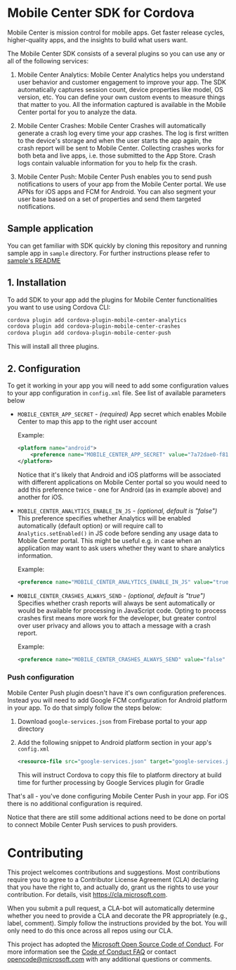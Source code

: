 # Mobile Center SDK for Cordova

Mobile Center is mission control for mobile apps. Get faster release cycles, higher-quality apps, and the insights to build what users want.

The Mobile Center SDK consists of a several plugins so you can use any or all of the following services:

1. Mobile Center Analytics: Mobile Center Analytics helps you understand user behavior and customer engagement to improve your app. The SDK automatically captures session count, device properties like model, OS version, etc. You can define your own custom events to measure things that matter to you. All the information captured is available in the Mobile Center portal for you to analyze the data.

2. Mobile Center Crashes: Mobile Center Crashes will automatically generate a crash log every time your app crashes. The log is first written to the device's storage and when the user starts the app again, the crash report will be sent to Mobile Center. Collecting crashes works for both beta and live apps, i.e. those submitted to the App Store. Crash logs contain valuable information for you to help fix the crash.

3. Mobile Center Push: Mobile Center Push enables you to send push notifications to users of your app from the Mobile Center portal. We use APNs for iOS apps and FCM for Android. You can also segment your user base based on a set of properties and send them targeted notifications.

## Sample application

You can get familiar with SDK quickly by cloning this repository and running sample app in `sample` directory. For further instructions please refer to [sample's README](sample/README.md)

## 1. Installation

To add SDK to your app add the plugins for Mobile Center functionalities you want to use using Cordova CLI:

```bash
cordova plugin add cordova-plugin-mobile-center-analytics
cordova plugin add cordova-plugin-mobile-center-crashes
cordova plugin add cordova-plugin-mobile-center-push
```

This will install all three plugins.

## 2. Configuration

To get it working in your app you will need to add some configuration values to your app configuration in `config.xml` file. See list of available parameters below

- `MOBILE_CENTER_APP_SECRET` - _(required)_ App secret which enables Mobile Center to map this app to the right user account

  Example:

  ```xml
  <platform name="android">
      <preference name="MOBILE_CENTER_APP_SECRET" value="7a72dae0-f811-451b-8ae8-ecf7973e8359" />
  </platform>
  ```

  Notice that it's likely that Android and iOS platforms will be associated with different applications on Mobile Center portal so you would need to add this preference twice - one for Android (as in example above) and another for iOS.

- `MOBILE_CENTER_ANALYTICS_ENABLE_IN_JS` - _(optional, default is "false")_ This preference specifies whether Analytics will be enabled automatically (default option) or will require call to `Analytics.setEnabled()` in JS code before sending any usage data to Mobile Center portal. This might be useful e.g. in case when an application may want to ask users whether they want to share analytics information.

  Example:

  ```xml
  <preference name="MOBILE_CENTER_ANALYTICS_ENABLE_IN_JS" value="true" />
  ```

- `MOBILE_CENTER_CRASHES_ALWAYS_SEND` - _(optional, default is "true")_ Specifies whether crash reports will always be sent automatically or would be available for processing in JavaScript  code. Opting to process crashes first means more work for the developer, but greater control over user privacy and allows you to attach a message with a crash report.

  Example:

  ```xml
  <preference name="MOBILE_CENTER_CRASHES_ALWAYS_SEND" value="false" />
  ```

### Push configuration

Mobile Center Push plugin doesn't have it's own configuration preferences. Instead you will need to add Google FCM configuration for Android platform in your app. To do that simply follow the steps below:

1. Download `google-services.json` from Firebase portal to your app directory
2. Add the following snippet to Android platform section in your app's `config.xml`

    ```xml
    <resource-file src="google-services.json" target="google-services.json" />
    ```

    This will instruct Cordova to copy this file to platform directory at build time for further processing by Google Services plugin for Gradle

That's all - you've done configuring Mobile Center Push in your app. For iOS there is no additional configuration is required.

Notice that there are still some additional actions need to be done on portal to connect Mobile Center Push services to push providers.

# Contributing

This project welcomes contributions and suggestions.  Most contributions require you to agree to a
Contributor License Agreement (CLA) declaring that you have the right to, and actually do, grant us
the rights to use your contribution. For details, visit https://cla.microsoft.com.

When you submit a pull request, a CLA-bot will automatically determine whether you need to provide
a CLA and decorate the PR appropriately (e.g., label, comment). Simply follow the instructions
provided by the bot. You will only need to do this once across all repos using our CLA.

This project has adopted the [Microsoft Open Source Code of Conduct](https://opensource.microsoft.com/codeofconduct/).
For more information see the [Code of Conduct FAQ](https://opensource.microsoft.com/codeofconduct/faq/) or
contact [opencode@microsoft.com](mailto:opencode@microsoft.com) with any additional questions or comments.
